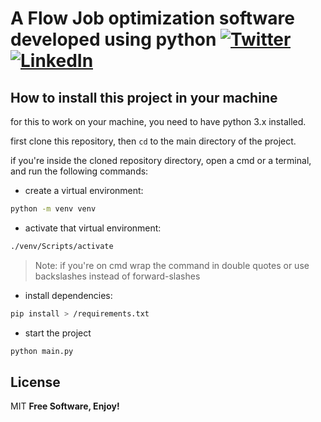 # A Flow Job optimization software developed using python [![Twitter][1.2]][1] [![LinkedIn][2.2]][2]

## How to install this project in your machine

for this to work on your machine, you need to have python 3.x installed.

first clone this repository, then `cd` to the main directory of the project.

if you're inside the cloned repository directory, open a cmd or a terminal, and run the following commands:

- create a virtual environment:

```sh
python -m venv venv
```

- activate that virtual environment:

```sh
./venv/Scripts/activate
```

> Note: if you're on cmd wrap the command in double quotes or use backslashes instead of forward-slashes

- install dependencies:

```sh
pip install > /requirements.txt
```

- start the project

```sh
python main.py
```

## License

MIT
**Free Software, Enjoy!**

[1.2]: https://img.shields.io/badge/Twitter-@karimGeh?style=flat&logo=Twitter&logoColor=white&color=1D9BF0
[2.2]: https://img.shields.io/badge/LinkedIn-Karim%20G?style=flat&logo=LinkedIn&logoColor=white&color=0A66C2
[1]: https://twitter.com/karimGeh
[2]: https://www.linkedin.com/in/karim-gehad/
